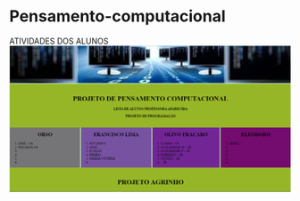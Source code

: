 # Pensamento-computacional
ATIVIDADES DOS ALUNOS 
![image](https://github.com/cidaci2000/Pensamento-computacional/blob/main/print%20site.png)
